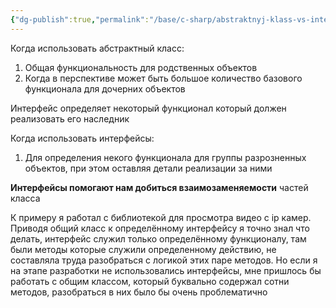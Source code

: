 ```yaml
---
{"dg-publish":true,"permalink":"/base/c-sharp/abstraktnyj-klass-vs-interfejs/"}
---
```


Когда использовать абстрактный класс:
1. Общая функциональность для родственных объектов
2. Когда в перспективе может быть большое количество базового функционала для дочерних объектов

Интерфейс определяет некоторый функционал который должен реализовать его наследник 

Когда использовать интерфейсы:
1. Для определения некого функционала для группы разрозненных объектов, при этом оставляя детали реализации за ними

**Интерфейсы помогают нам добиться взаимозаменяемости** частей класса

К примеру я работал с библиотекой для просмотра видео c ip камер. Приводя общий класс к определённому интерфейсу я точно знал что делать, интерфейс служил только определённому функционалу, там были методы которые служили определенному действию, не составляла труда разобраться с логикой этих паре методов. Но если я на этапе разработки не использовались интерфейсы, мне пришлось бы работать с общим классом, который буквально содержал сотни методов, разобраться в них было бы очень проблематично